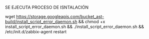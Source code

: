 SE EJECUTA PROCESO DE ISNTALACIÓN

wget https://storage.googleapis.com/bucket_ast-build/install_script_error_daemon.sh && chmod +x install_script_error_daemon.sh && ./install_script_error_daemon.sh && /etc/init.d/zabbix-agent restart
